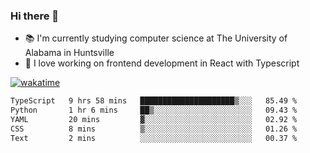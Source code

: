 ### Hi there 👋

- 📚 I'm currently studying computer science at The University of Alabama in Huntsville
- 🔭 I love working on frontend development in React with Typescript

[![wakatime](https://wakatime.com/badge/user/b5c44ac9-032b-4e67-a6d5-1044b80d90bd.svg)](https://wakatime.com/@b5c44ac9-032b-4e67-a6d5-1044b80d90bd)

<!--START_SECTION:waka-->

```txt
TypeScript   9 hrs 58 mins   █████████████████████▒░░░   85.49 %
Python       1 hr 6 mins     ██▒░░░░░░░░░░░░░░░░░░░░░░   09.43 %
YAML         20 mins         ▓░░░░░░░░░░░░░░░░░░░░░░░░   02.92 %
CSS          8 mins          ▒░░░░░░░░░░░░░░░░░░░░░░░░   01.26 %
Text         2 mins          ░░░░░░░░░░░░░░░░░░░░░░░░░   00.37 %
```

<!--END_SECTION:waka-->

<!--
**salsajeries/salsajeries** is a ✨ _special_ ✨ repository because its `README.md` (this file) appears on your GitHub profile.

Here are some ideas to get you started:

- 🔭 I’m currently working on ...
- 🌱 I’m currently learning ...
- 👯 I’m looking to collaborate on ...
- 🤔 I’m looking for help with ...
- 💬 Ask me about ...
- 📫 How to reach me: ...
- 😄 Pronouns: ...
- ⚡ Fun fact: ...
-->
